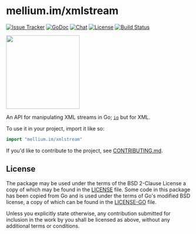 # mellium.im/xmlstream

[![Issue Tracker][badge]](https://github.com/mellium/xmpp/issues)
[![GoDoc](https://godoc.org/mellium.im/xmlstream?status.svg)](https://pkg.go.dev/mellium.im/xmlstream)
[![Chat](https://img.shields.io/badge/XMPP-users@mellium.chat-orange.svg)](https://mellium.chat)
[![License](https://img.shields.io/badge/license-FreeBSD-blue.svg)](https://opensource.org/licenses/BSD-2-Clause)
[![Build Status](https://builds.sr.ht/~samwhited/xmlstream.svg)](https://builds.sr.ht/~samwhited/xmlstream?)

<a href="https://opencollective.com/mellium" alt="Donate on Open Collective"><img src="https://opencollective.com/mellium/donate/button@2x.png?color=blue" width="200"/></a>

An API for manipulating XML streams in Go; [`io`] but for XML.

To use it in your project, import it like so:

```go
import "mellium.im/xmlstream"
```

If you'd like to contribute to the project, see [CONTRIBUTING.md].


## License

The package may be used under the terms of the BSD 2-Clause License a copy of
which may be found in the [LICENSE] file.
Some code in this package has been copied from Go and is used under the terms of
Go's modified BSD license, a copy of which can be found in the [LICENSE-GO]
file.

Unless you explicitly state otherwise, any contribution submitted for inclusion
in the work by you shall be licensed as above, without any additional terms or
conditions.


[badge]: https://img.shields.io/badge/style-mellium%2fxmpp-green.svg?longCache=true&style=popout-square&label=issues
[`io`]: https://golang.org/pkg/io/
[CONTRIBUTING.md]: https://mellium.im/docs/CONTRIBUTING
[LICENSE]: https://github.com/mellium/xmpp/blob/main/LICENSE
[LICENSE-GO]: https://github.com/mellium/xmpp/blob/main/LICENSE-GO
